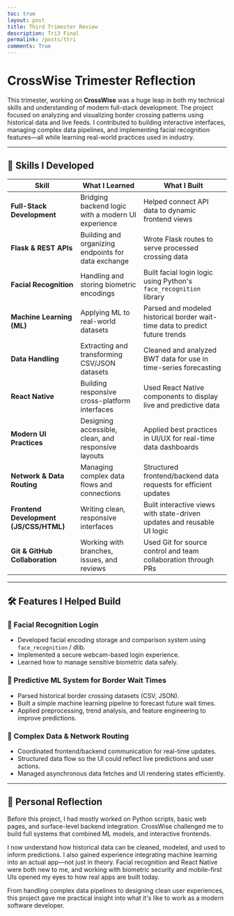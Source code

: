 ```yaml
---
toc: true
layout: post
title: Third Trimester Review
description: Tri3 Final
permalink: /posts/ttri
comments: True
---
```


# CrossWise Trimester Reflection

This trimester, working on **CrossWise** was a huge leap in both my technical skills and understanding of modern full-stack development. The project focused on analyzing and visualizing border crossing patterns using historical data and live feeds. I contributed to building interactive interfaces, managing complex data pipelines, and implementing facial recognition features—all while learning real-world practices used in industry.

---

## 🧠 Skills I Developed

| **Skill**                              | **What I Learned**                                  | **What I Built**                                                             |
| -------------------------------------- | --------------------------------------------------- | ---------------------------------------------------------------------------- |
| **Full-Stack Development**             | Bridging backend logic with a modern UI experience  | Helped connect API data to dynamic frontend views                            |
| **Flask & REST APIs**                  | Building and organizing endpoints for data exchange | Wrote Flask routes to serve processed crossing data                          |
| **Facial Recognition**                 | Handling and storing biometric encodings            | Built facial login logic using Python's `face_recognition` library           |
| **Machine Learning (ML)**              | Applying ML to real-world datasets                  | Parsed and modeled historical border wait-time data to predict future trends |
| **Data Handling**                      | Extracting and transforming CSV/JSON datasets       | Cleaned and analyzed BWT data for use in time-series forecasting             |
| **React Native**                       | Building responsive cross-platform interfaces       | Used React Native components to display live and predictive data             |
| **Modern UI Practices**                | Designing accessible, clean, and responsive layouts | Applied best practices in UI/UX for real-time data dashboards                |
| **Network & Data Routing**             | Managing complex data flows and connections         | Structured frontend/backend data requests for efficient updates              |
| **Frontend Development (JS/CSS/HTML)** | Writing clean, responsive interfaces                | Built interactive views with state-driven updates and reusable UI logic      |
| **Git & GitHub Collaboration**         | Working with branches, issues, and reviews          | Used Git for source control and team collaboration through PRs               |

---

## 🛠️ Features I Helped Build

### 👤 Facial Recognition Login

* Developed facial encoding storage and comparison system using `face_recognition` / dlib.
* Implemented a secure webcam-based login experience.
* Learned how to manage sensitive biometric data safely.

### 🤖 Predictive ML System for Border Wait Times

* Parsed historical border crossing datasets (CSV, JSON).
* Built a simple machine learning pipeline to forecast future wait times.
* Applied preprocessing, trend analysis, and feature engineering to improve predictions.

### 🔁 Complex Data & Network Routing

* Coordinated frontend/backend communication for real-time updates.
* Structured data flow so the UI could reflect live predictions and user actions.
* Managed asynchronous data fetches and UI rendering states efficiently.

---

## 🌱 Personal Reflection

Before this project, I had mostly worked on Python scripts, basic web pages, and surface-level backend integration. CrossWise challenged me to build full systems that combined ML models, and interactive frontends.

I now understand how historical data can be cleaned, modeled, and used to inform predictions. I also gained experience integrating machine learning into an actual app—not just in theory. Facial recognition and React Native were both new to me, and working with biometric security and mobile-first UIs opened my eyes to how real apps are built today.

From handling complex data pipelines to designing clean user experiences, this project gave me practical insight into what it's like to work as a modern software developer.


